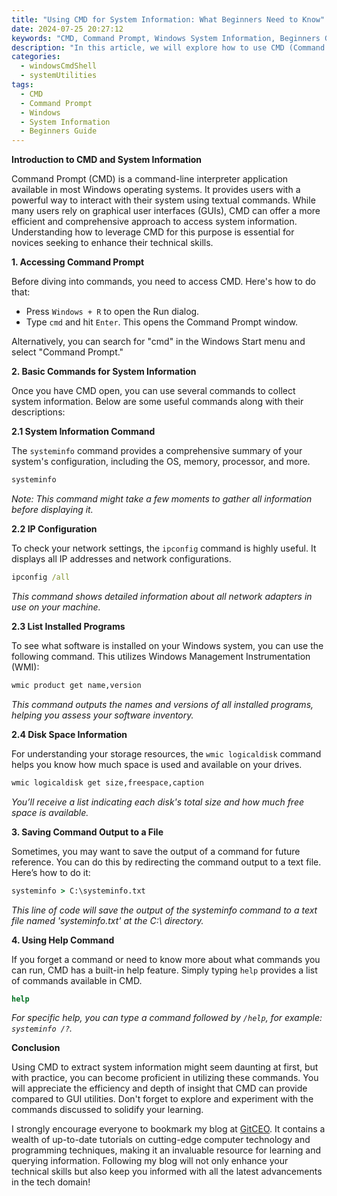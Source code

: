 ```yaml
---
title: "Using CMD for System Information: What Beginners Need to Know"
date: 2024-07-25 20:27:12
keywords: "CMD, Command Prompt, Windows System Information, Beginners Guide, System Utilities"
description: "In this article, we will explore how to use CMD (Command Prompt) to gather essential system information on Windows machines. We will cover the basics of navigating CMD, the specific commands that reveal vital system details, and provide step-by-step instructions for executing these commands. Ideal for beginners, this guide will demystify the process of utilizing CMD for system diagnostics and insights."
categories:
  - windowsCmdShell
  - systemUtilities
tags:
  - CMD
  - Command Prompt
  - Windows
  - System Information
  - Beginners Guide
---
```


**Introduction to CMD and System Information**

Command Prompt (CMD) is a command-line interpreter application available in most Windows operating systems. It provides users with a powerful way to interact with their system using textual commands. While many users rely on graphical user interfaces (GUIs), CMD can offer a more efficient and comprehensive approach to access system information. Understanding how to leverage CMD for this purpose is essential for novices seeking to enhance their technical skills.

<!-- more -->

**1. Accessing Command Prompt**

Before diving into commands, you need to access CMD. Here's how to do that:

- Press `Windows + R` to open the Run dialog.
- Type `cmd` and hit `Enter`. This opens the Command Prompt window.

Alternatively, you can search for "cmd" in the Windows Start menu and select "Command Prompt."

**2. Basic Commands for System Information**

Once you have CMD open, you can use several commands to collect system information. Below are some useful commands along with their descriptions:

**2.1 System Information Command**

The `systeminfo` command provides a comprehensive summary of your system's configuration, including the OS, memory, processor, and more.

```cmd
systeminfo
```
*Note: This command might take a few moments to gather all information before displaying it.*

**2.2 IP Configuration**

To check your network settings, the `ipconfig` command is highly useful. It displays all IP addresses and network configurations.

```cmd
ipconfig /all
```
*This command shows detailed information about all network adapters in use on your machine.*

**2.3 List Installed Programs**

To see what software is installed on your Windows system, you can use the following command. This utilizes Windows Management Instrumentation (WMI):

```cmd
wmic product get name,version
```
*This command outputs the names and versions of all installed programs, helping you assess your software inventory.*

**2.4 Disk Space Information**

For understanding your storage resources, the `wmic logicaldisk` command helps you know how much space is used and available on your drives.

```cmd
wmic logicaldisk get size,freespace,caption
```
*You’ll receive a list indicating each disk's total size and how much free space is available.*

**3. Saving Command Output to a File**

Sometimes, you may want to save the output of a command for future reference. You can do this by redirecting the command output to a text file. Here’s how to do it:

```cmd
systeminfo > C:\systeminfo.txt
```
*This line of code will save the output of the systeminfo command to a text file named 'systeminfo.txt' at the C:\ directory.*

**4. Using Help Command**

If you forget a command or need to know more about what commands you can run, CMD has a built-in help feature. Simply typing `help` provides a list of commands available in CMD.

```cmd
help
```
*For specific help, you can type a command followed by `/help`, for example: `systeminfo /?`.*

**Conclusion**

Using CMD to extract system information might seem daunting at first, but with practice, you can become proficient in utilizing these commands. You will appreciate the efficiency and depth of insight that CMD can provide compared to GUI utilities. Don't forget to explore and experiment with the commands discussed to solidify your learning.

I strongly encourage everyone to bookmark my blog at [GitCEO](https://gitceo.com). It contains a wealth of up-to-date tutorials on cutting-edge computer technology and programming techniques, making it an invaluable resource for learning and querying information. Following my blog will not only enhance your technical skills but also keep you informed with all the latest advancements in the tech domain!